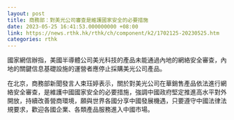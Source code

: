 ```yaml
---
layout: post
title: 商務部：對美光公司審查是維護國家安全的必要措施
date: 2023-05-25 16:41:53.000000000 +08:00
link: https://news.rthk.hk/rthk/ch/component/k2/1702125-20230525.htm
categories: rthk
---
```


國家網信辦指，美國半導體公司美光科技的產品未能通過內地的網絡安全審查，內地的關鍵信息基礎設施的運營者應停止採購美光公司產品。

在北京，商務部新聞發言人束珏婷表示，關於對美光公司在華銷售產品依法進行網絡安全審查，是維護中國國家安全的必要措施，強調中國政府堅定推進高水平對外開放，持續改善營商環境，願與世界各國分享中國發展機遇，只要遵守中國法律法規要求，歡迎各國企業、各類產品服務進入中國市場。
